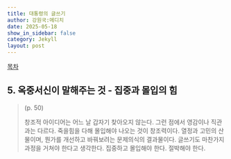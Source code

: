 ```yaml
---
title: 대통령의 글쓰기
author: 강원국:메디치
date: 2025-05-18
show_in_sidebar: false
category: Jekyll
layout: post
---
```


[목차](./2025-05-18-book-002-000) 

## 5. 옥중서신이 말해주는 것 - 집중과 몰입의 힘

> (p. 50)
>
> 창조적 아이디어는 어느 날 갑자기 찾아오지 않는다. 그런 점에서 영감이나 직관과는 다르다. 죽을힘을 다해 몰입해야 나오는 것이 창조력이다. 열정과 고민의 산물이며, 뭔가를 개선하고 바꿔보려는 문제의식의 결과물이다. 글쓰기도 마찬가지 과정을 거쳐야 한다고 생각한다. 집중하고 몰입해야 한다. 절박해야 한다.
